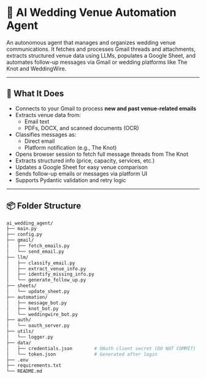 # 💍 AI Wedding Venue Automation Agent

An autonomous agent that manages and organizes wedding venue communications. It fetches and processes Gmail threads and attachments, extracts structured venue data using LLMs, populates a Google Sheet, and automates follow-up messages via Gmail or wedding platforms like The Knot and WeddingWire.

---

## 🧠 What It Does

- Connects to your Gmail to process **new and past venue-related emails**
- Extracts venue data from:
  - Email text
  - PDFs, DOCX, and scanned documents (OCR)
- Classifies messages as:
  - Direct email
  - Platform notification (e.g., The Knot)
- Opens browser session to fetch full message threads from The Knot
- Extracts structured info (price, capacity, services, etc.)
- Updates a Google Sheet for easy venue comparison
- Sends follow-up emails or messages via platform UI
- Supports Pydantic validation and retry logic

---

## 📦 Folder Structure

```bash
ai_wedding_agent/
├── main.py
├── config.py
├── gmail/
│   ├── fetch_emails.py
│   └── send_email.py
├── llm/
│   ├── classify_email.py
│   ├── extract_venue_info.py
│   ├── identify_missing_info.py
│   └── generate_follow_up.py
├── sheets/
│   └── update_sheet.py
├── automation/
│   ├── message_bot.py
│   ├── knot_bot.py
│   └── weddingwire_bot.py
├── auth/
│   └── oauth_server.py
├── utils/
│   └── logger.py
├── data/
│   ├── credentials.json        # OAuth client secret (DO NOT COMMIT)
│   └── token.json              # Generated after login
├── .env
├── requirements.txt
└── README.md
```
